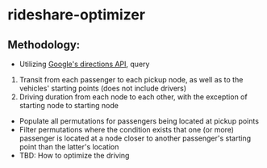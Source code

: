 # rideshare-optimizer
## Methodology:
* Utilizing [Google's directions API](https://developers.google.com/maps/documentation/directions/overview), query
1. Transit from each passenger to each pickup node, as well as to the vehicles' starting points (does not include drivers)
2. Driving duration from each node to each other, with the exception of starting node to starting node
* Populate all permutations for passengers being located at pickup points
* Filter permutations where the condition exists that one (or more) passenger is located at a node closer to another passenger's starting point than the latter's location
* TBD: How to optimize the driving
